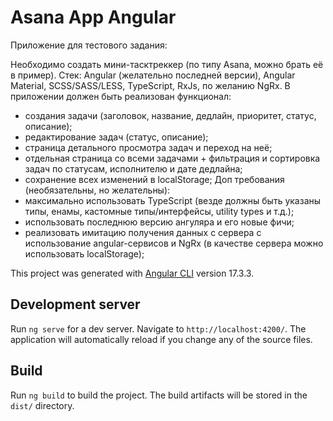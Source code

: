 # Asana App Angular
Приложение для тестового задания:

Необходимо создать мини-тасктреккер (по типу Asana, можно брать её в пример).
Стек: Angular (желательно последней версии), Angular Material, SCSS/SASS/LESS, TypeScript, RxJs, по желанию NgRx.
В приложении должен быть реализован функционал:
- создания задачи (заголовок, название, дедлайн, приоритет, статус, описание);
- редактирование задач (статус, описание);
- страница детального просмотра задач и переход на неё;
- отдельная страница со всеми задачами + фильтрация и сортировка задач по статусам, исполнителю и дате дедлайна;
- сохранение всех изменений в localStorage;
Доп требования (необязательны, но желательны):
- максимально использовать TypeScript (везде должны быть указаны типы, енамы, кастомные типы/интерфейсы, utility types и т.д.);
- использовать последнюю версию ангуляра и его новые фичи;
- реализовать имитацию получения данных с сервера с использование angular-сервисов и NgRx (в качестве сервера можно использовать localStorage);

This project was generated with [Angular CLI](https://github.com/angular/angular-cli) version 17.3.3.

## Development server

Run `ng serve` for a dev server. Navigate to `http://localhost:4200/`. The application will automatically reload if you change any of the source files.

## Build

Run `ng build` to build the project. The build artifacts will be stored in the `dist/` directory.
